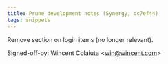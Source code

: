 ```yaml
---
title: Prune development notes (Synergy, dc7ef44)
tags: snippets
---
```


Remove section on login items (no longer relevant).

Signed-off-by: Wincent Colaiuta &lt;win@wincent.com&gt;
